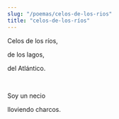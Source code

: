 ```yaml
---
slug: "/poemas/celos-de-los-rios"
title: "celos-de-los-ríos"
---
```

Celos de los ríos,

de los lagos,

del Atlántico.

&nbsp;

Soy un necio

lloviendo charcos.